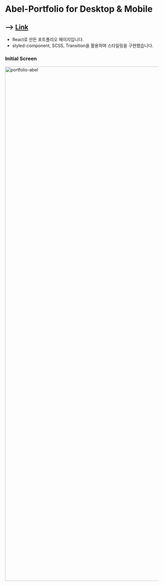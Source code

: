 # Abel-Portfolio for Desktop & Mobile

## --> [Link](https://portfolio-abel.netlify.app/)

- React로 만든 포트폴리오 페이지입니다.
- styled-component, SCSS, Transition을 활용하여 스타일링을 구현했습니다.

### Initial Screen
<img width="1680" alt="portfolio-abel" src="https://user-images.githubusercontent.com/91298955/161950835-9dc3aeb8-520b-4f48-b450-4f70e29a20f8.png">

